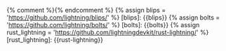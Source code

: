 {% comment %}<!-- reused (or likely to be reused) external links, alphabetical order -->{% endcomment %}
{% assign blips = 'https://github.com/lightning/blips/' %}
[blips]: {{blips}}
{% assign bolts = 'https://github.com/lightning/bolts/' %}
[bolts]: {{bolts}}
{% assign rust_lightning = 'https://github.com/lightningdevkit/rust-lightning/' %}
[rust_lightning]: {{rust-lightning}}
